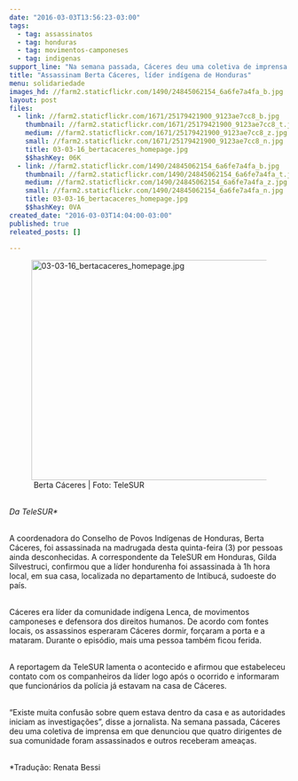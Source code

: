 ```yaml
---
date: "2016-03-03T13:56:23-03:00"
tags:
  - tag: assassinatos
  - tag: honduras
  - tag: movimentos-camponeses
  - tag: indigenas
support_line: "Na semana passada, Cáceres deu uma coletiva de imprensa em que denunciou que quatro dirigentes de sua comunidade foram assassinados e outros receberam ameaças."
title: "Assassinam Berta Cáceres, líder indígena de Honduras"
menu: solidariedade
images_hd: //farm2.staticflickr.com/1490/24845062154_6a6fe7a4fa_b.jpg
layout: post
files:
  - link: //farm2.staticflickr.com/1671/25179421900_9123ae7cc8_b.jpg
    thumbnail: //farm2.staticflickr.com/1671/25179421900_9123ae7cc8_t.jpg
    medium: //farm2.staticflickr.com/1671/25179421900_9123ae7cc8_z.jpg
    small: //farm2.staticflickr.com/1671/25179421900_9123ae7cc8_n.jpg
    title: 03-03-16_bertacaceres_homepage.jpg
    $$hashKey: 06K
  - link: //farm2.staticflickr.com/1490/24845062154_6a6fe7a4fa_b.jpg
    thumbnail: //farm2.staticflickr.com/1490/24845062154_6a6fe7a4fa_t.jpg
    medium: //farm2.staticflickr.com/1490/24845062154_6a6fe7a4fa_z.jpg
    small: //farm2.staticflickr.com/1490/24845062154_6a6fe7a4fa_n.jpg
    title: 03-03-16_bertacaceres_homepage.jpg
    $$hashKey: 0VA
created_date: "2016-03-03T14:04:00-03:00"
published: true
releated_posts: []

---
```

<figure class="image"><img alt="03-03-16_bertacaceres_homepage.jpg" height="397" src="//farm2.staticflickr.com/1671/25179421900_9123ae7cc8_b.jpg" width="700" />
<figcaption>&nbsp;Berta C&aacute;ceres | Foto: TeleSUR</figcaption>
</figure>

<p><br />
<em>Da TeleSUR*</em></p>

<p><br />
A coordenadora do Conselho de Povos Ind&iacute;genas de Honduras, Berta C&aacute;ceres, foi assassinada na madrugada desta quinta-feira (3) por pessoas ainda desconhecidas. A correspondente da TeleSUR em Honduras, Gilda Silvestruci, confirmou que a l&iacute;der hondurenha foi assassinada &agrave; 1h hora local, em sua casa, localizada no departamento de Intibuc&aacute;, sudoeste do pa&iacute;s.</p>

<p><br />
C&aacute;ceres era l&iacute;der da comunidade ind&iacute;gena Lenca, de movimentos camponeses e defensora dos direitos humanos. De acordo com fontes locais, os assassinos esperaram C&aacute;ceres dormir, for&ccedil;aram a porta e a mataram. Durante o epis&oacute;dio, mais uma pessoa tamb&eacute;m ficou ferida.</p>

<p><br />
A reportagem da TeleSUR lamenta o acontecido e afirmou que estabeleceu contato com os companheiros da l&iacute;der logo ap&oacute;s o ocorrido e informaram que funcion&aacute;rios da pol&iacute;cia j&aacute; estavam na casa de C&aacute;ceres.</p>

<p><br />
&ldquo;Existe muita confus&atilde;o sobre quem estava dentro da casa e as autoridades iniciam as investiga&ccedil;&otilde;es&rdquo;, disse a jornalista. Na semana passada, C&aacute;ceres deu uma coletiva de imprensa em que denunciou que quatro dirigentes de sua comunidade foram assassinados e outros receberam amea&ccedil;as.</p>

<p><br />
*Tradu&ccedil;&atilde;o: Renata Bessi</p>
